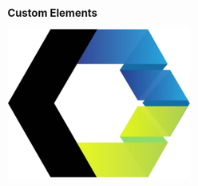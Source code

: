 ## Custom Elements

<img style="height:300px; border: 0; background: transparent; box-shadow: none" src="/logo-custom-elements.svg">
